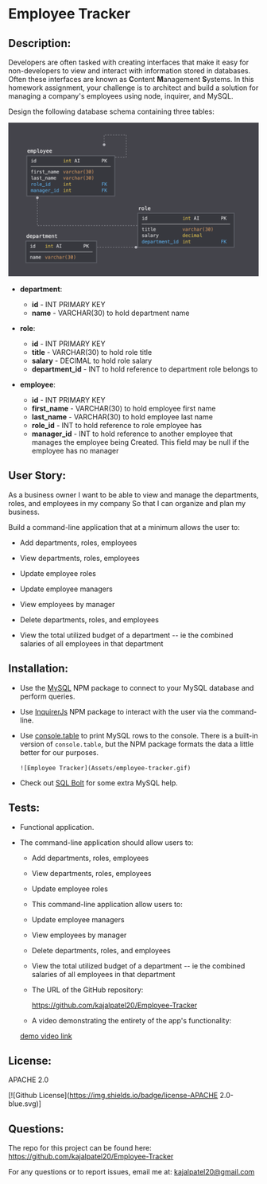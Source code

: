 # Employee Tracker

 ## Description: 

Developers are often tasked with creating interfaces that make it easy for non-developers to view and interact with information stored in databases. Often these interfaces are known as **C**ontent **M**anagement **S**ystems. In this homework assignment, your challenge is to architect and build a solution for managing a company's employees using node, inquirer, and MySQL.

Design the following database schema containing three tables:


![Database Schema](Assets/schema.png)

* **department**:

  * **id** - INT PRIMARY KEY
  * **name** - VARCHAR(30) to hold department name

* **role**:

  * **id** - INT PRIMARY KEY
  * **title** -  VARCHAR(30) to hold role title
  * **salary** -  DECIMAL to hold role salary
  * **department_id** -  INT to hold reference to department role belongs to

* **employee**:

  * **id** - INT PRIMARY KEY
  * **first_name** - VARCHAR(30) to hold employee first name
  * **last_name** - VARCHAR(30) to hold employee last name
  * **role_id** - INT to hold reference to role employee has
  * **manager_id** - INT to hold reference to another employee that manages the employee being Created. This field may be null if the employee has no manager
  
## User Story:

As a business owner
I want to be able to view and manage the departments, roles, and employees in my company
So that I can organize and plan my business.

Build a command-line application that at a minimum allows the user to:

  * Add departments, roles, employees

  * View departments, roles, employees

  * Update employee roles

  * Update employee managers

  * View employees by manager

  * Delete departments, roles, and employees

  * View the total utilized budget of a department -- ie the combined salaries of all employees in that department

## Installation:

* Use the [MySQL](https://www.npmjs.com/package/mysql) NPM package to connect to your MySQL database and perform queries.

* Use [InquirerJs](https://www.npmjs.com/package/inquirer/v/0.2.3) NPM package to interact with the user via the command-line.

* Use [console.table](https://www.npmjs.com/package/console.table) to print MySQL rows to the console. There is a built-in version of `console.table`, but the NPM package formats the data a little better for our purposes.

      ![Employee Tracker](Assets/employee-tracker.gif)

* Check out [SQL Bolt](https://sqlbolt.com/) for some extra MySQL help.

## Tests:

* Functional application.

* The command-line application should allow users to:

  * Add departments, roles, employees

  * View departments, roles, employees

  * Update employee roles

  * This command-line application allow users to:

  * Update employee managers

  * View employees by manager

  * Delete departments, roles, and employees

  * View the total utilized budget of a department -- ie the combined salaries of all employees in that department


  * The URL of the GitHub repository:

      https://github.com/kajalpatel20/Employee-Tracker

  * A video demonstrating the entirety of the app's functionality:

  [demo video link]()

## License:
 APACHE 2.0

  [![Github License](https://img.shields.io/badge/license-APACHE 2.0-blue.svg)]

## Questions:

The repo for this project can be found here: https://github.com/kajalpatel20/Employee-Tracker

For any questions or to report issues, email me at: kajalpatel20@gmail.com
